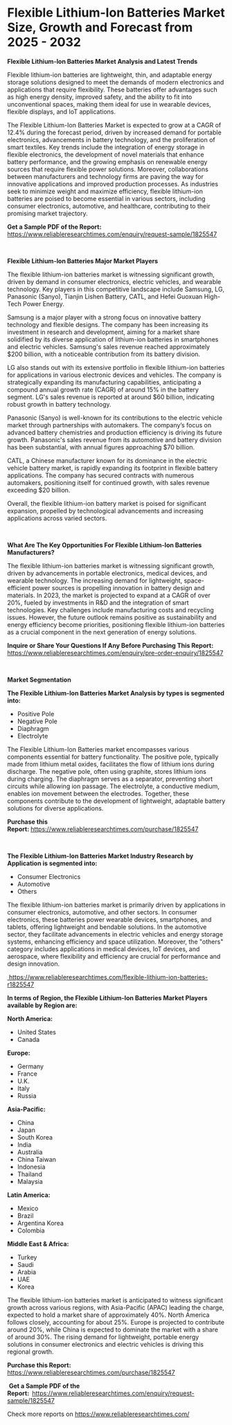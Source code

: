 <p><h1>Flexible Lithium-Ion Batteries Market Size, Growth and Forecast from 2025 - 2032</h1></p><p><strong>Flexible Lithium-Ion Batteries Market Analysis and Latest Trends</strong></p>
<p><p>Flexible lithium-ion batteries are lightweight, thin, and adaptable energy storage solutions designed to meet the demands of modern electronics and applications that require flexibility. These batteries offer advantages such as high energy density, improved safety, and the ability to fit into unconventional spaces, making them ideal for use in wearable devices, flexible displays, and IoT applications.</p><p>The Flexible Lithium-Ion Batteries Market is expected to grow at a CAGR of 12.4% during the forecast period, driven by increased demand for portable electronics, advancements in battery technology, and the proliferation of smart textiles. Key trends include the integration of energy storage in flexible electronics, the development of novel materials that enhance battery performance, and the growing emphasis on renewable energy sources that require flexible power solutions. Moreover, collaborations between manufacturers and technology firms are paving the way for innovative applications and improved production processes. As industries seek to minimize weight and maximize efficiency, flexible lithium-ion batteries are poised to become essential in various sectors, including consumer electronics, automotive, and healthcare, contributing to their promising market trajectory.</p></p>
<p><strong>Get a Sample PDF of the Report:&nbsp;</strong> <a href="https://www.reliableresearchtimes.com/enquiry/request-sample/1825547?utm_campaign=3207&utm_medium=2&utm_source=Github&utm_content=ia&utm_term=07042025&utm_id=flexible-lithium-ion-batteries">https://www.reliableresearchtimes.com/enquiry/request-sample/1825547</a></p>
<p>&nbsp;</p>
<p><strong>Flexible Lithium-Ion Batteries Major Market Players</strong></p>
<p><p>The flexible lithium-ion batteries market is witnessing significant growth, driven by demand in consumer electronics, electric vehicles, and wearable technology. Key players in this competitive landscape include Samsung, LG, Panasonic (Sanyo), Tianjin Lishen Battery, CATL, and Hefei Guoxuan High-Tech Power Energy.</p><p>Samsung is a major player with a strong focus on innovative battery technology and flexible designs. The company has been increasing its investment in research and development, aiming for a market share solidified by its diverse application of lithium-ion batteries in smartphones and electric vehicles. Samsung's sales revenue reached approximately $200 billion, with a noticeable contribution from its battery division.</p><p>LG also stands out with its extensive portfolio in flexible lithium-ion batteries for applications in various electronic devices and vehicles. The company is strategically expanding its manufacturing capabilities, anticipating a compound annual growth rate (CAGR) of around 15% in the battery segment. LG's sales revenue is reported at around $60 billion, indicating robust growth in battery technology.</p><p>Panasonic (Sanyo) is well-known for its contributions to the electric vehicle market through partnerships with automakers. The company’s focus on advanced battery chemistries and production efficiency is driving its future growth. Panasonic's sales revenue from its automotive and battery division has been substantial, with annual figures approaching $70 billion.</p><p>CATL, a Chinese manufacturer known for its dominance in the electric vehicle battery market, is rapidly expanding its footprint in flexible battery applications. The company has secured contracts with numerous automakers, positioning itself for continued growth, with sales revenue exceeding $20 billion.</p><p>Overall, the flexible lithium-ion battery market is poised for significant expansion, propelled by technological advancements and increasing applications across varied sectors.</p></p>
<p>&nbsp;</p>
<p><strong>What Are The Key Opportunities For Flexible Lithium-Ion Batteries Manufacturers?</strong></p>
<p><p>The flexible lithium-ion batteries market is witnessing significant growth, driven by advancements in portable electronics, medical devices, and wearable technology. The increasing demand for lightweight, space-efficient power sources is propelling innovation in battery design and materials. In 2023, the market is projected to expand at a CAGR of over 20%, fueled by investments in R&D and the integration of smart technologies. Key challenges include manufacturing costs and recycling issues. However, the future outlook remains positive as sustainability and energy efficiency become priorities, positioning flexible lithium-ion batteries as a crucial component in the next generation of energy solutions.</p></p>
<p><strong>Inquire or Share Your Questions If Any Before Purchasing This Report:</strong> <a href="https://www.reliableresearchtimes.com/enquiry/pre-order-enquiry/1825547?utm_campaign=3207&utm_medium=2&utm_source=Github&utm_content=ia&utm_term=07042025&utm_id=flexible-lithium-ion-batteries">https://www.reliableresearchtimes.com/enquiry/pre-order-enquiry/1825547</a></p>
<p>&nbsp;</p>
<p><strong>Market Segmentation</strong></p>
<p><strong>The Flexible Lithium-Ion Batteries Market Analysis by types is segmented into:</strong></p>
<p><ul><li>Positive Pole</li><li>Negative Pole</li><li>Diaphragm</li><li>Electrolyte</li></ul></p>
<p><p>The Flexible Lithium-Ion Batteries market encompasses various components essential for battery functionality. The positive pole, typically made from lithium metal oxides, facilitates the flow of lithium ions during discharge. The negative pole, often using graphite, stores lithium ions during charging. The diaphragm serves as a separator, preventing short circuits while allowing ion passage. The electrolyte, a conductive medium, enables ion movement between the electrodes. Together, these components contribute to the development of lightweight, adaptable battery solutions for diverse applications.</p></p>
<p><strong>Purchase this Report:&nbsp;</strong><a href="https://www.reliableresearchtimes.com/purchase/1825547?utm_campaign=3207&utm_medium=2&utm_source=Github&utm_content=ia&utm_term=07042025&utm_id=flexible-lithium-ion-batteries">https://www.reliableresearchtimes.com/purchase/1825547</a></p>
<p>&nbsp;</p>
<p><strong>The Flexible Lithium-Ion Batteries Market Industry Research by Application is segmented into:</strong></p>
<p><ul><li>Consumer Electronics</li><li>Automotive</li><li>Others</li></ul></p>
<p><p>The flexible lithium-ion batteries market is primarily driven by applications in consumer electronics, automotive, and other sectors. In consumer electronics, these batteries power wearable devices, smartphones, and tablets, offering lightweight and bendable solutions. In the automotive sector, they facilitate advancements in electric vehicles and energy storage systems, enhancing efficiency and space utilization. Moreover, the "others" category includes applications in medical devices, IoT devices, and aerospace, where flexibility and efficiency are crucial for performance and design innovation.</p></p>
<p><a href="https://www.reliableresearchtimes.com/flexible-lithium-ion-batteries-r1825547?utm_campaign=3207&utm_medium=2&utm_source=Github&utm_content=ia&utm_term=07042025&utm_id=flexible-lithium-ion-batteries">&nbsp;https://www.reliableresearchtimes.com/flexible-lithium-ion-batteries-r1825547</a></p>
<p><strong>In terms of Region, the Flexible Lithium-Ion Batteries Market Players available by Region are:</strong></p>
<p>
    <p> <strong> North America: </strong>
        <ul>
            <li>United States</li>
            <li>Canada</li>
        </ul>
        </p> 
    <p> <strong> Europe: </strong>
        <ul>
            <li>Germany</li>
            <li>France</li>
            <li>U.K.</li>
            <li>Italy</li>
            <li>Russia</li>
        </ul>
        </p> 
    <p> <strong> Asia-Pacific: </strong>
        <ul>
            <li>China</li>
            <li>Japan</li>
            <li>South Korea</li>
            <li>India</li>
            <li>Australia</li>
            <li>China Taiwan</li>
            <li>Indonesia</li>
            <li>Thailand</li>
            <li>Malaysia</li>
        </ul>
        </p> 
    <p> <strong> Latin America: </strong>
        <ul>
            <li>Mexico</li>
            <li>Brazil</li>
            <li>Argentina Korea</li>
            <li>Colombia</li>
        </ul>
        </p> 
    <p> <strong> Middle East & Africa: </strong>
        <ul>
            <li>Turkey</li>
            <li>Saudi</li>
            <li>Arabia</li>
            <li>UAE</li>
            <li>Korea</li>
        </ul>
    </p>
    </p>
<p><p>The flexible lithium-ion batteries market is anticipated to witness significant growth across various regions, with Asia-Pacific (APAC) leading the charge, expected to hold a market share of approximately 40%. North America follows closely, accounting for about 25%. Europe is projected to contribute around 20%, while China is expected to dominate the market with a share of around 30%. The rising demand for lightweight, portable energy solutions in consumer electronics and electric vehicles is driving this regional growth.</p></p>
<p><strong>Purchase this Report: </strong><a href="https://www.reliableresearchtimes.com/purchase/1825547?utm_campaign=3207&utm_medium=2&utm_source=Github&utm_content=ia&utm_term=07042025&utm_id=flexible-lithium-ion-batteries">https://www.reliableresearchtimes.com/purchase/1825547</a></p>
<p>&nbsp;<strong>Get a Sample PDF of the Report:&nbsp;&nbsp;</strong><a href="https://www.reliableresearchtimes.com/enquiry/request-sample/1825547?utm_campaign=3207&utm_medium=2&utm_source=Github&utm_content=ia&utm_term=07042025&utm_id=flexible-lithium-ion-batteries">https://www.reliableresearchtimes.com/enquiry/request-sample/1825547</a></p>
<p><strong></strong></p>
<p>Check more reports on <a href="https://www.reliableresearchtimes.com/?utm_campaign=3207&utm_medium=2&utm_source=Github&utm_content=ia&utm_term=07042025&utm_id=flexible-lithium-ion-batteries">https://www.reliableresearchtimes.com/</a></p>